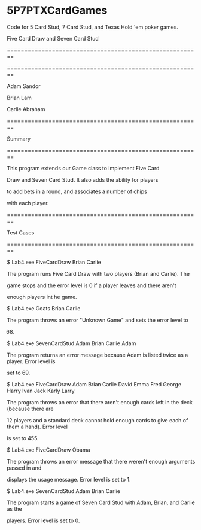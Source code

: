 # 5P7PTXCardGames
Code for 5 Card Stud, 7 Card Stud, and Texas Hold 'em poker games.

Five Card Draw and Seven Card Stud



========================================================

========================================================

Adam Sandor

Brian Lam

Carlie Abraham

========================================================

Summary

========================================================


This program extends our Game class to implement Five Card

Draw and Seven Card Stud. It also adds the ability for players

to add bets in a round, and associates a number of chips

with each player. 

========================================================

Test Cases

========================================================


$    Lab4.exe FiveCardDraw Brian Carlie



The program runs Five Card Draw with two players (Brian and Carlie). The

game stops and the error level is 0 if a player leaves and there aren't

enough players int he game.



$    Lab4.exe Goats Brian Carlie

The program throws an error "Unknown Game" and sets the error level to

68.



$   Lab4.exe SevenCardStud Adam Brian Carlie Adam

The program returns an error message because Adam is listed twice as a player. Error level is 

set to 69.



$    Lab4.exe FiveCardDraw Adam Brian Carlie David Emma Fred George Harry Ivan Jack Karly Larry

The program throws an error that there aren't enough cards left in the deck (because there are 

12 players and a standard deck cannot hold enough cards to give each of them a hand). Error level 

is set to 455.



$    Lab4.exe FiveCardDraw Obama

The program throws an error message that there weren't enough arguments passed in and 

displays the usage message. Error level is set to 1. 



$   Lab4.exe SevenCardStud Adam Brian Carlie

 The program starts a game of Seven Card Stud with Adam, Brian, and Carlie as the 

players. Error level is set to 0.

